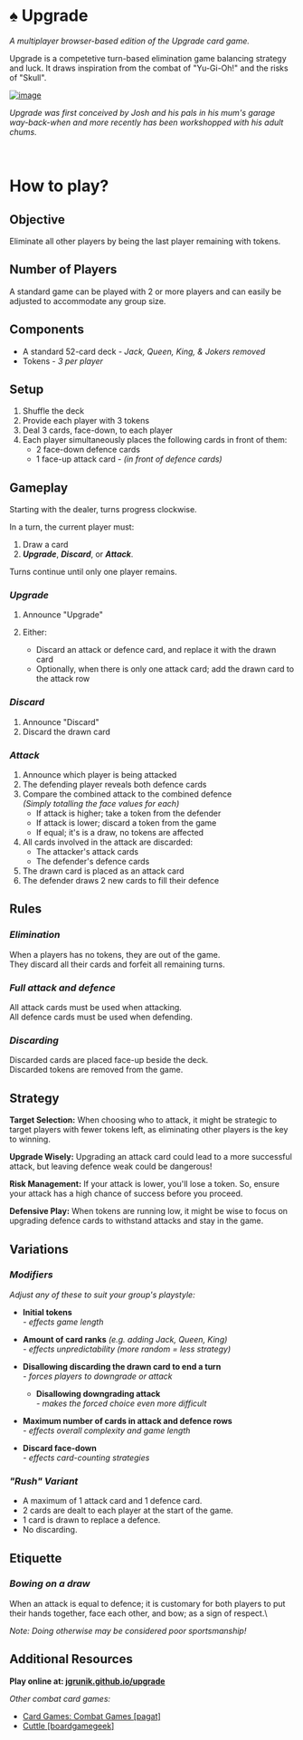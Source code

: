 # ♠ Upgrade

_A multiplayer browser-based edition of the Upgrade card game._

Upgrade is a competetive turn-based elimination game balancing strategy and luck. It draws inspiration from the combat of "Yu-Gi-Oh!" and the risks of "Skull".

[![image](https://github.com/jgrunik/upgrade/assets/14305136/bcb4baef-4e77-45f8-aaba-320532cd720b)](https://jgrunik.github.io/upgrade/)

_Upgrade was first conceived by Josh and his pals in his mum's garage way-back-when and more recently has been workshopped with his adult chums._

<br/>

# How to play?

## Objective

Eliminate all other players by being the last player remaining with tokens.

## Number of Players

A standard game can be played with 2 or more players and can easily be adjusted to accommodate any group size.

## Components

- A standard 52-card deck - _Jack, Queen, King, & Jokers removed_
- Tokens - _3 per player_

## Setup

1. Shuffle the deck
2. Provide each player with 3 tokens
3. Deal 3 cards, face-down, to each player
4. Each player simultaneously places the following cards in front of them:
   - 2 face-down defence cards
   - 1 face-up attack card - _(in front of defence cards)_

## Gameplay

Starting with the dealer, turns progress clockwise.

In a turn, the current player must:

1. Draw a card
2. **_Upgrade_**, **_Discard_**, or **_Attack_**.

Turns continue until only one player remains.

### **_Upgrade_**

1. Announce "Upgrade"
2. Either:

   - Discard an attack or defence card, and replace it with the drawn card
   - Optionally, when there is only one attack card; add the drawn card to the attack row

### **_Discard_**

1. Announce "Discard"
2. Discard the drawn card

### **_Attack_**

1. Announce which player is being attacked
2. The defending player reveals both defence cards
3. Compare the combined attack to the combined defence\
   _(Simply totalling the face values for each)_
   - If attack is higher; take a token from the defender
   - If attack is lower; discard a token from the game
   - If equal; it's is a draw, no tokens are affected
4. All cards involved in the attack are discarded:
   - The attacker's attack cards
   - The defender's defence cards
5. The drawn card is placed as an attack card
6. The defender draws 2 new cards to fill their defence

## Rules

### _Elimination_

When a players has no tokens, they are out of the game.  
They discard all their cards and forfeit all remaining turns.

### _Full attack and defence_

All attack cards must be used when attacking.  
All defence cards must be used when defending.

### _Discarding_

Discarded cards are placed face-up beside the deck.  
Discarded tokens are removed from the game.

## Strategy

**Target Selection:** When choosing who to attack, it might be strategic to target players with fewer tokens left, as eliminating other players is the key to winning.

**Upgrade Wisely:** Upgrading an attack card could lead to a more successful attack, but leaving defence weak could be dangerous!

**Risk Management:** If your attack is lower, you'll lose a token. So, ensure your attack has a high chance of success before you proceed.

**Defensive Play:** When tokens are running low, it might be wise to focus on upgrading defence cards to withstand attacks and stay in the game.

## Variations

### _Modifiers_

_Adjust any of these to suit your group's playstyle:_

- **Initial tokens**\
   _- effects game length_

- **Amount of card ranks** _(e.g. adding Jack, Queen, King)_\
  _- effects unpredictability (more random = less strategy)_

- **Disallowing discarding the drawn card to end a turn**\
  _- forces players to downgrade or attack_

  - **Disallowing downgrading attack**\
    _- makes the forced choice even more difficult_

- **Maximum number of cards in attack and defence rows**\
  _- effects overall complexity and game length_

- **Discard face-down**\
  _- effects card-counting strategies_

### _**"Rush"** Variant_

- A maximum of 1 attack card and 1 defence card.
- 2 cards are dealt to each player at the start of the game.
- 1 card is drawn to replace a defence.
- No discarding.

## Etiquette

### _Bowing on a draw_

When an attack is equal to defence; it is customary for both players to put their hands together, face each other, and bow; as a sign of respect.\  

_Note: Doing otherwise may be considered poor sportsmanship!_

## Additional Resources

**Play online at: [jgrunik.github.io/upgrade](http://jgrunik.github.io/upgrade)**

_Other combat card games:_

- [Card Games: Combat Games [pagat]](https://www.pagat.com/combat/)
- [Cuttle [boardgamegeek]](https://boardgamegeek.com/boardgame/115370/cuttle)
